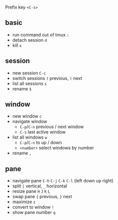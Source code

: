 Prefix key `<C-s>`

## basic
- run command out of tmux        `:`
- detach session                 `d`
- kill                           `x`

## session
- new session                    `C-c`
- switch sessions                `(` previous, `)` next
- list all sessions              `s`
- rename                         `$`

## window
- new window                     `c`
- navigate window
    - `C-p`/`C-n` previous / next window
    - `C-s` last active window
- list all windows               `w`
    - `C-p`/`C-n` to up / down
    - `<number>` select windows by number
- rename                         `,`

## pane
- navigate pane                  `C-h` `C-j` `C-k` `C-l` (left down up right)
- split                          `|` vertical, `_` horizontal
- resize pane                    `H` `J` `K` `L`
- swap pane                      `{` previous, `}` next
- maximize                       `z`
- convert to window              `!`
- show pane number               `q`
